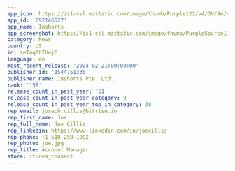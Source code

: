 ```yaml
---
app_icon: https://is1-ssl.mzstatic.com/image/thumb/Purple122/v4/3b/9e/ca/3b9ecaa2-bcd0-28a9-37b7-438df029fea9/AppIcon-0-0-1x_U007emarketing-0-10-0-85-220.jpeg/1024x1024bb.png
app_id: '892146527'
app_name: Inshorts
app_screenshot: https://is1-ssl.mzstatic.com/image/thumb/PurpleSource116/v4/9d/f5/fe/9df5feb7-438f-d93c-81bd-691743013f18/1866c520-02ea-49dc-b145-303b3181f280_1iosold.jpg/1242x2688bb.png
category: News
country: US
id: zeTaq0bTUojP
language: en
most_recent_release: '2024-02-21T00:00:00'
publisher_id: '1544751336'
publisher_name: Inshorts Pte. Ltd.
rank: '158'
release_count_in_past_year: '51'
release_count_in_past_year_category: 9
release_count_in_past_year_top_in_category: 38
rep_email: joseph.cillis@bitrise.io
rep_first_name: Joe
rep_full_name: Joe Cillis
rep_linkedin: https://www.linkedin.com/in/joecillis
rep_phone: +1 518-258-1902
rep_photo: joe.jpg
rep_title: Account Manager
store: itunes_connect
---
```

